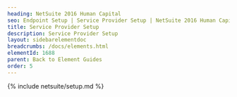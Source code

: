 ```yaml
---
heading: NetSuite 2016 Human Capital
seo: Endpoint Setup | Service Provider Setup | NetSuite 2016 Human Capital | Cloud Elements API Docs
title: Service Provider Setup
description: Service Provider Setup
layout: sidebarelementdoc
breadcrumbs: /docs/elements.html
elementId: 1688
parent: Back to Element Guides
order: 5
---
```


{% include netsuite/setup.md %}